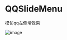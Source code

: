 # QQSlideMenu
模仿qq左侧滑效果


![image](https://github.com/hybcoder1992/QQSlideMenu/blob/master/QQSlideMenu/qqslidemenu.gif)

